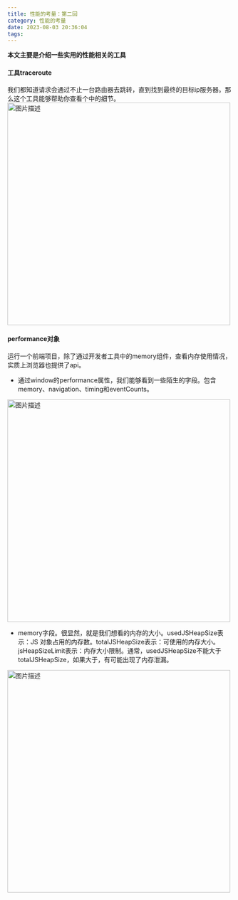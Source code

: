 ```yaml
---
title: 性能的考量：第二回
category: 性能的考量
date: 2023-08-03 20:36:04
tags:
---
```

**本文主要是介绍一些实用的性能相关的工具**

#### 工具traceroute
我们都知道请求会通过不止一台路由器去跳转，直到找到最终的目标ip服务器。那么这个工具能够帮助你查看个中的细节。
<img src="/img/tra.jpg" alt="图片描述" width="500">

#### performance对象
运行一个前端项目，除了通过开发者工具中的memory组件，查看内存使用情况，实质上浏览器也提供了api。
- 通过window的performance属性，我们能够看到一些陌生的字段。包含memory、navigation、timing和eventCounts。
<img src="/img/p.jpg" alt="图片描述" width="500">

- memory字段。很显然，就是我们想看的内存的大小。usedJSHeapSize表示：JS 对象占用的内存数。totalJSHeapSize表示：可使用的内存大小。jsHeapSizeLimit表示：内存大小限制。通常，usedJSHeapSize不能大于totalJSHeapSize，如果大于，有可能出现了内存泄漏。
<img src="/img/p2.webp" alt="图片描述" width="500">
